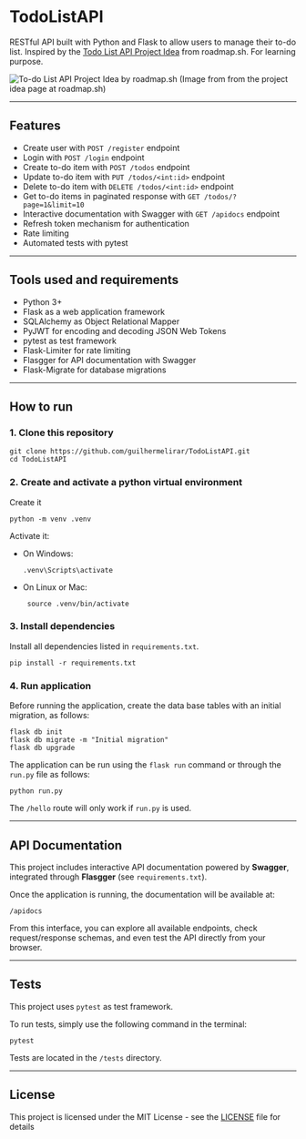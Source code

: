 # TodoListAPI
RESTful API built with Python and Flask to allow users to manage their to-do list. 
Inspired by the [Todo List API Project Idea](https://roadmap.sh/projects/todo-list-api) from roadmap.sh. For learning purpose. 

![To-do List API Project Idea by roadmap.sh](https://assets.roadmap.sh/guest/todo-list-api-bsrdd.png)
(Image from from the project idea page at roadmap.sh)

---

## Features

- Create user with `POST /register` endpoint
- Login with `POST /login` endpoint
- Create to-do item with `POST /todos` endpoint
- Update to-do item with `PUT /todos/<int:id>` endpoint
- Delete to-do item with `DELETE /todos/<int:id>` endpoint
- Get to-do items in paginated response with `GET /todos/?page=1&limit=10`
- Interactive documentation with Swagger with `GET /apidocs` endpoint
- Refresh token mechanism for authentication
- Rate limiting
- Automated tests with pytest

--- 

## Tools used and requirements
- Python 3+
- Flask as a web application framework
- SQLAlchemy as Object Relational Mapper
- PyJWT for encoding and decoding JSON Web Tokens
- pytest as test framework
- Flask-Limiter for rate limiting
- Flasgger for API documentation with Swagger
- Flask-Migrate for database migrations

---

## How to run

### 1. Clone this repository

```shell
git clone https://github.com/guilhermelirar/TodoListAPI.git
cd TodoListAPI
```

### 2. Create and activate a python virtual environment
Create it
```shell
python -m venv .venv
```
Activate it:
- On Windows:  
  ```shell
  .venv\Scripts\activate
  ```

- On Linux or Mac:
  ```shell
   source .venv/bin/activate
   ```

### 3. Install dependencies

Install all dependencies listed in `requirements.txt`.
```shell
pip install -r requirements.txt
```

### 4. Run application

Before running the application, create the data base tables with an initial migration, as follows:
```shell
flask db init
flask db migrate -m "Initial migration"
flask db upgrade
```

The application can be run using the `flask run` command or through the `run.py` file as follows:
```shell
python run.py
```
The `/hello` route will only work if `run.py` is used.

---

## API Documentation

This project includes interactive API documentation powered by **Swagger**, integrated through **Flasgger** (see `requirements.txt`).  

Once the application is running, the documentation will be available at:

```/apidocs```

From this interface, you can explore all available endpoints, check request/response schemas, and even test the API directly from your browser.

---

## Tests
This project uses `pytest` as test framework. 

To run tests, simply use the following command in the terminal:
```shell
pytest
```
Tests are located in the `/tests` directory.

---

## License
This project is licensed under the MIT License - see the [LICENSE](LICENSE) file for details
